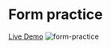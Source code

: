 # Form practice
[Live Demo](https://valaary.github.io/form-practice/ "Live Demo")
![form-practice](https://user-images.githubusercontent.com/72628164/194053427-c86930f0-dbc0-4816-a7fe-83ca693734d6.gif)
